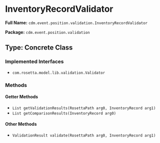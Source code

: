 # InventoryRecordValidator

**Full Name:** `cdm.event.position.validation.InventoryRecordValidator`

**Package:** `cdm.event.position.validation`

## Type: Concrete Class

### Implemented Interfaces

- `com.rosetta.model.lib.validation.Validator`

### Methods

#### Getter Methods

- `List getValidationResults(RosettaPath arg0, InventoryRecord arg1)`
- `List getComparisonResults(InventoryRecord arg0)`

#### Other Methods

- `ValidationResult validate(RosettaPath arg0, InventoryRecord arg1)`


